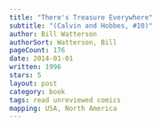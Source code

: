 ```yaml
---
title: "There's Treasure Everywhere"
subtitle: "(Calvin and Hobbes, #10)"
author: Bill Watterson
authorSort: Watterson, Bill
pageCount: 176
date: 2014-01-01
written: 1996
stars: 5
layout: post
category: book
tags: read unreviewed comics
mapping: USA, North America
---
```


